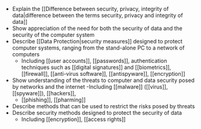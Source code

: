 - Explain the [[Difference between security, privacy, integrity of data|difference between the terms security, privacy and integrity of data]]
- Show appreciation of the need for both the security
of data and the security of the computer system
- Describe [[Data Protection|security measures]] designed to protect
computer systems, ranging from the stand-alone PC to a network of computers
	- Including [[user accounts]], [[passwords]], authentication techniques such as [[digital signatures]] and [[biometrics]], [[firewall]], [[anti-virus software]], [[antispyware]], [[encryption]]
- Show understanding of the threats to computer and
data security posed by networks and the internet
	-Including [[malware]] ([[virus]], [[spyware]]), [[hackers]],
	- [[phishing]], [[pharming]]
- Describe methods that can be used to restrict the
risks posed by threats
- Describe security methods designed to protect the
security of data
	-  Including [[encryption]], [[access rights]]